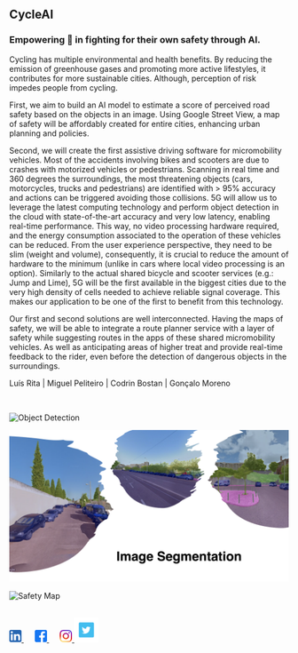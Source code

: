 ## CycleAI

### Empowering 🚴 in fighting for their own safety through AI.

Cycling has multiple environmental and health benefits. By reducing the emission of greenhouse gases and promoting more active lifestyles, it contributes for more sustainable cities. Although, perception of risk impedes people from cycling.


First, we aim to build an AI model to estimate a score of perceived road safety based on the objects in an image. Using Google Street View, a map of safety will be affordably created for entire cities, enhancing urban planning and policies.


Second, we will create the first assistive driving software for micromobility vehicles. Most of the accidents involving bikes and scooters are due to crashes with motorized vehicles or pedestrians. Scanning in real time and 360 degrees the surroundings, the most threatening objects (cars, motorcycles, trucks and pedestrians) are identified with > 95% accuracy and actions can be triggered avoiding those collisions. 5G will allow us to leverage the latest computing technology and perform object detection in the cloud with state-of-the-art accuracy and very low latency, enabling real-time performance. This way, no video processing hardware required, and the energy consumption associated to the operation of these vehicles can be reduced. From the user experience perspective, they need to be slim (weight and volume), consequently, it is crucial to reduce the amount of hardware to the minimum (unlike in cars where local video processing is an option). Similarly to the actual shared bicycle and scooter services (e.g.: Jump and Lime), 5G will be the first available in the biggest cities due to the very high density of cells needed to achieve reliable signal coverage. This makes our application to be one of the first to benefit from this technology.


Our first and second solutions are well interconnected. Having the maps of safety, we will be able to integrate a route planner service with a layer of safety while suggesting routes in the apps of these shared micromobility vehicles. As well as anticipating areas of higher treat and provide real-time feedback to the rider, even before the detection of dangerous objects in the surroundings.

Luís Rita | Miguel Peliteiro | Codrin Bostan | Gonçalo Moreno

<br/>

![Object Detection](images/object_detection.png)

![Image Segmentation](images/image_segmentation.png)

![Safety Map](images/safety_map.png)

<br/>

<a href="https://www.linkedin.com/company/cycleai">
        <img alt="CycleAI LinkedIn" width="22px" src="./images/media/link.png" />
</a> &nbsp;&nbsp;&nbsp;&nbsp;

<a href="https://www.facebook.com/CycleAI">
        <img alt="CycleAI Facebook" width="22px" src="./images/media/face.png" />
</a> &nbsp;&nbsp;&nbsp;&nbsp;

<a href="https://www.instagram.com/cycle.ai">
        <img alt="CycleAI Instagram" width="22px" src="./images/media/insta.png" />
</a>

<a href="https://twitter.com/cycle_ai">
        <img alt="CycleAI Twitter" width="44px" src="./images/media/twitter.png" />
</a>
